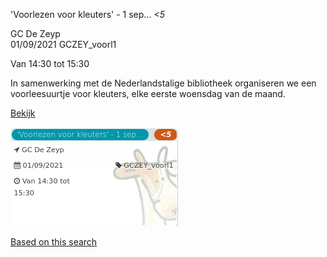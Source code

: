 'Voorlezen voor kleuters' - 1 sep... *<5*

GC De Zeyp  
01/09/2021 GCZEY\_voorl1  

Van 14:30 tot 15:30

  

In samenwerking met de Nederlandstalige bibliotheek organiseren we een voorleesuurtje voor kleuters, elke eerste woensdag van de maand.  
  

[Bekijk](https://tickets.vgc.be/ticketingActivity/subscribe/GCZEY_voorl1)

![](64048.png)

[Based on this search](https://tickets.vgc.be/activity/index?&vrijeplaatsen=1&Age%5B%5D=3%2C4&entity=276)